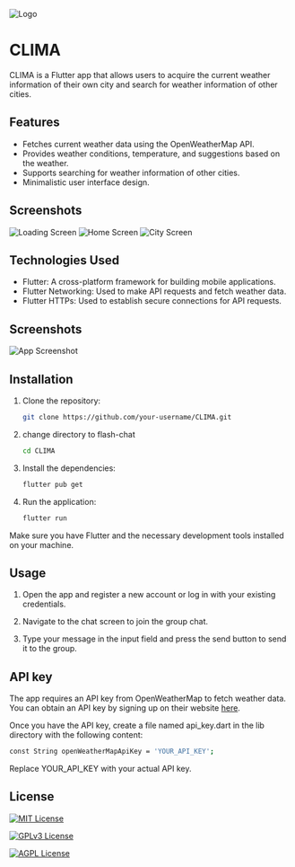 
![Logo](https://dev-to-uploads.s3.amazonaws.com/uploads/articles/th5xamgrr6se0x5ro4g6.png)

# CLIMA

CLIMA is a Flutter app that allows users to acquire the current weather information of their own city and search for weather information of other cities.

## Features

- Fetches current weather data using the OpenWeatherMap API.
- Provides weather conditions, temperature, and suggestions based on the weather.
- Supports searching for weather information of other cities.
- Minimalistic user interface design.

## Screenshots

![Loading Screen](screenshots/loading_screen.png)
![Home Screen](screenshots/home_screen.png)
![City Screen](screenshots/city_screen.png)

## Technologies Used

- Flutter: A cross-platform framework for building mobile applications.
- Flutter Networking: Used to make API requests and fetch weather data.
- Flutter HTTPs: Used to establish secure connections for API requests.


## Screenshots

![App Screenshot](https://via.placeholder.com/468x300?text=App+Screenshot+Here)


## Installation

1. Clone the repository:

   ```bash
   git clone https://github.com/your-username/CLIMA.git

2. change directory to flash-chat

   ```bash
   cd CLIMA

3. Install the dependencies:

   ```bash
   flutter pub get

4. Run the application:

   ```bash
   flutter run
   ```

Make sure you have Flutter and the necessary development tools installed on your machine.


## Usage

1. Open the app and register a new account or log in with your existing credentials.

2. Navigate to the chat screen to join the group chat.

3. Type your message in the input field and press the send button to send it to the group.

## API key

The app requires an API key from OpenWeatherMap to fetch weather data. You can obtain an API key by signing up on their website [here](https://openweathermap.org/).

Once you have the API key, create a file named api_key.dart in the lib directory with the following content:

```bash
const String openWeatherMapApiKey = 'YOUR_API_KEY';
```

Replace YOUR_API_KEY with your actual API key.

    

## License


[![MIT License](https://img.shields.io/badge/License-MIT-green.svg)](https://choosealicense.com/licenses/mit/)

[![GPLv3 License](https://img.shields.io/badge/License-GPL%20v3-yellow.svg)](https://opensource.org/licenses/)

[![AGPL License](https://img.shields.io/badge/license-AGPL-blue.svg)](http://www.gnu.org/licenses/agpl-3.0)

